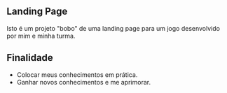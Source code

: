 ## Landing Page

Isto é um projeto "bobo" de uma landing page para um jogo desenvolvido por mim e minha turma.

## Finalidade

- Colocar meus conhecimentos em prática.
- Ganhar novos conhecimentos e me aprimorar.
